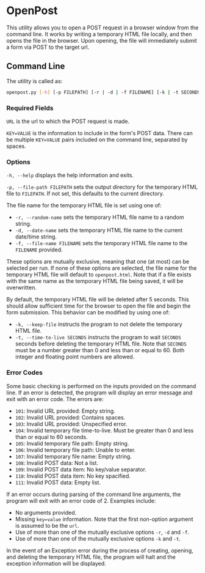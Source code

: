 # OpenPost

This utility allows you to open a POST request in a browser window from the command line.  It works by writing a temporary HTML file locally, and then opens the file in the browser.  Upon opening, the file will immediately submit a form via POST to the target url.

## Command Line

The utility is called as:

```sh
openpost.py [-h] [-p FILEPATH] [-r | -d | -f FILENAME] [-k | -t SECONDS] URL KEY=VALUE [KEY=VALUE ...]
```

### Required Fields

`URL` is the url to which the POST request is made.

`KEY=VALUE` is the information to include in the form's POST data.  There can be multiple `KEY=VALUE` pairs included on the command line, separated by spaces.

### Options

`-h, --help` displays the help information and exits.

`-p, --file-path FILEPATH` sets the output directory for the temporary HTML file to `FILEPATH`.  If not set, this defaults to the current directory.

The file name for the temporary HTML file is set using one of:

- `-r, --random-name` sets the temporary HTML file name to a random string.
- `-d, --date-name` sets the temporary HTML file name to the current date/time string.
- `-f, --file-name FILENAME` sets the temporary HTML file name to the `FILENAME` provided.

These options are mutually exclusive, meaning that one (at most) can be selected per run. If none of these options are selected, the file name for the temporary HTML file will default to `openpost.html`.  Note that if a file exists with the same name as the temporary HTML file being saved, it will be overwritten.

By default, the temporary HTML file will be deleted after 5 seconds.  This should allow sufficient time for the browser to open the file and begin the form submission.  This behavior can be modified by using one of:

- `-k, --keep-file` instructs the program to not delete the temporary HTML file.
- `-t, --time-to-live SECONDS` instructs the program to wait `SECONDS` seconds before deleting the temporary HTML file.  Note that `SECONDS` must be a number greater than 0 and less than or equal to 60.  Both integer and floating point numbers are allowed.

### Error Codes

Some basic checking is performed on the inputs provided on the command line.  If an error is detected, the program will display an error message and exit with an error code.  The errors are:

- `101`: Invalid URL provided: Empty string.
- `102`: Invalid URL provided: Contains spaces.
- `103`: Invalid URL provided: Unspecified error.
- `104`: Invalid temporary file time-to-live.  Must be greater than 0 and less than or equal to 60 seconds.
- `105`: Invalid temporary file path: Empty string.
- `106`: Invalid temporary file path: Unable to enter.
- `107`: Invalid temporary file name: Empty string.
- `108`: Invalid POST data: Not a list.
- `109`: Invalid POST data item: No key/value separator.
- `110`: Invalid POST data item: No key spacified.
- `111`: Invalid POST data: Empty list.

If an error occurs during parsing of the command line arguments, the program will exit with an error code of 2.  Examples include:

- No arguments provided.
- Missing `key=value` information.  Note that the first non-option argument is assumed to be the `url`.
- Use of more than one of the mutually exclusive options `-r`, `-d` and `-f`.
- Use of more than one of the mutually exclusive options `-k` and `-t`.

In the event of an Exception error during the process of creating, opening, and deleting the temporary HTML file, the program will halt and the exception information will be displayed.
